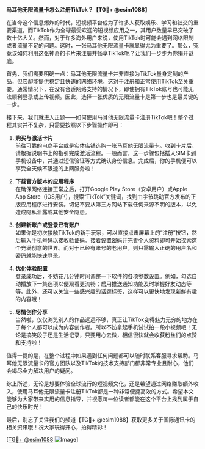 **马耳他无限流量卡怎么注册TikTok？【TG💪+ @esim1088】**

在当今这个信息爆炸的时代，短视频平台成为了许多人获取娱乐、学习和社交的重要渠道。而TikTok作为全球最受欢迎的短视频应用之一，其用户数量早已突破了数十亿大关。然而，对于许多海外用户来说，使用TikTok时可能会遇到网络限制或者流量不足的问题。这时，一张马耳他无限流量卡就显得尤为重要了。那么，究竟该如何利用这张神奇的卡片来注册并畅享TikTok呢？让我们一步步为你揭开谜底。

首先，我们需要明确一点：马耳他无限流量卡并非直接为TikTok量身定制的产品，但它却能提供稳定且快速的网络环境，这对于注册和正常使用TikTok至关重要。通常情况下，在没有合适网络支持的情况下，即使拥有TikTok账号也可能无法顺利登录或上传视频。因此，选择一张优质的无限流量卡是第一步也是最关键的一步。

接下来，我们就进入正题——如何使用马耳他无限流量卡注册TikTok吧！整个过程其实并不复杂，只需要按照以下步骤操作即可：

1. **购买与激活卡片**  
   前往可靠的电商平台或是实体店铺选购一张马耳他无限流量卡。收到卡片后，请根据说明书上的指引完成激活流程。一般而言，这一步骤包括插入SIM卡到手机设备中，并通过短信验证等方式确认身份信息。完成后，你的手机便可以享受全天候不限速的上网服务啦！

2. **下载官方版本的应用程序**  
   在确保网络连接正常之后，打开Google Play Store（安卓用户）或Apple App Store（iOS用户），搜索“TikTok”关键词，找到由字节跳动官方发布的正版应用程序进行安装。切记不要从第三方网站下载任何来源不明的版本，以免造成隐私泄露或其他安全隐患。

3. **创建新账户或登录已有账户**  
   如果你是初次接触TikTok的新手玩家，可以直接点击屏幕上的“注册”按钮，然后输入手机号码以接收验证码。接着设置密码并完善个人资料即可开始探索这个充满创意的世界。而对于已经有账号的老用户，则只需输入正确的用户名和密码就能快速登录。

4. **优化体验配置**  
   登录成功后，不妨花几分钟时间调整一下软件的各项参数设置。例如，勾选自动播放下一集选项以便观看更流畅；启用推送通知功能及时掌握好友动态等等。此外，还可以关注一些感兴趣的话题标签，这样可以更快地发现新鲜有趣的内容哦！

5. **尽情创作分享**  
   当然啦，仅仅浏览别人的作品远远不够，真正让TikTok变得魅力无穷的地方在于每个人都可以成为内容创作者。所以不妨拿起手机试试拍一段小视频吧！无论是搞笑段子还是生活记录，只要用心去做，相信很快就会收获粉丝们的点赞和支持啦！

值得一提的是，在整个过程中如果遇到任何问题都可以随时联系客服寻求帮助。马耳他无限流量卡的官方团队以及TikTok的技术支持部门都非常专业且耐心，他们会竭尽全力解决用户的疑问。

综上所述，无论是想要体验全球流行的短视频文化，还是希望通过网络赚取额外收入，使用马耳他无限流量卡注册TikTok都是一种非常便捷高效的方式。希望本文能够为大家带来实用的信息指导，并祝愿每一位读者都能在这个平台上找到属于自己的快乐时光！

最后，别忘了关注我们的频道【TG💪+ @esim1088】获取更多关于国际通讯卡的相关资讯哦！祝大家玩得开心，拍得精彩！  

[[TG💪+ @esim1088](https://t.me/s/esim1088) ![Image](https://i.postimg.cc/4NQfJmqS/Snipaste-2025-05-13-00-14-12.png)]